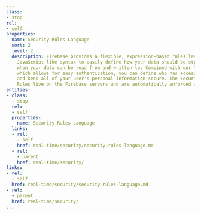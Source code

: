 ```yaml
---
class:
- stop
rel:
- self
properties:
  name: Security Rules Language
  sort: 2
  level: 2
  description: Firebase provides a flexible, expression-based rules language with
    JavaScript-like syntax to easily define how your data should be structured and
    when your data can be read from and written to. Combined with our login service
    which allows for easy authentication, you can define who has access to what data
    and keep all of your user's personal information secure. The Security and Firebase
    Rules live on the Firebase servers and are automatically enforced at all times.
entities:
- class:
  - stop
  rel:
  - self
  properties:
    name: Security Rules Language
  links:
  - rel:
    - self
    href: real-time/security/security-rules-language.md
  - rel:
    - parent
    href: real-time/security/
links:
- rel:
  - self
  href: real-time/security/security-rules-language.md
- rel:
  - parent
  href: real-time/security/
...
```

